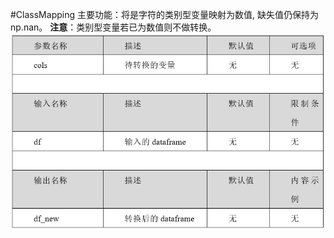 #ClassMapping
主要功能：将是字符的类别型变量映射为数值, 缺失值仍保持为np.nan。
**注意**：类别型变量若已为数值则不做转换。
![](/assets/ClassMapping.png)